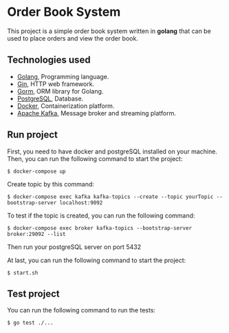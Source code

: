 # Order Book System

This project is a simple order book system written in **golang** that can be used to place orders and view the order
book.

## Technologies used

- [Golang](https://golang.org/), Programming language.
- [Gin](https://github.com/gin-gonic/gin), HTTP web framework.
- [Gorm](https://gorm.io/), ORM library for Golang.
- [PostgreSQL](https://www.postgresql.org/), Database.
- [Docker](https://www.docker.com/), Containerization platform.
- [Apache Kafka](https://kafka.apache.org/), Message broker and streaming platform.

## Run project

First, you need to have docker and postgreSQL installed on your machine. Then, you can run the following command to
start the project:

```shell
$ docker-compose up
```

Create topic by this command:

```shell
$ docker-compose exec kafka kafka-topics --create --topic yourTopic --bootstrap-server localhost:9092
```

To test if the topic is created, you can run the following command:

```shell
$ docker-compose exec broker kafka-topics --bootstrap-server broker:29092 --list
```

Then run your postgreSQL server on port 5432

At last, you can run the following command to start the project:

```shell
$ start.sh
```

## Test project

You can run the following command to run the tests:

```shell
$ go test ./...
```

